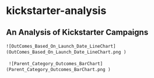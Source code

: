 # kickstarter-analysis
## An Analysis of Kickstarter Campaigns
  
    ![OutComes_Based_On_Launch_Date_LineChart](OutComes_Based_On_Launch_Date_LineChart.png )
    
     ![Parent_Category_Outcomes_BarChart](Parent_Category_Outcomes_BarChart.png )
    
